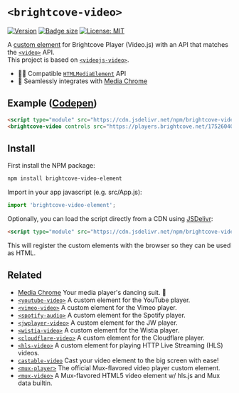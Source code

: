 # `<brightcove-video>`

[![Version](https://img.shields.io/npm/v/brightcove-video-element?style=flat-square)](https://www.npmjs.com/package/brightcove-video-element)
[![Badge size](https://img.badgesize.io/https:/cdn.jsdelivr.net/npm/brightcove-video-element/+esm?label=gzip&compression=gzip&style=flat-square)](https://cdn.jsdelivr.net/npm/brightcove-video-element/+esm)
[![License: MIT](https://img.shields.io/badge/License-MIT-blue.svg)](https://opensource.org/licenses/MIT)

A [custom element](https://developer.mozilla.org/en-US/docs/Web/Web_Components/Using_custom_elements) for Brightcove Player (Video.js) with an API that matches the [`<video>`](https://developer.mozilla.org/en-US/docs/Web/HTML/Element/video) API.  
This project is based on [`<videojs-video>`](https://github.com/luwes/videojs-video-element).

- 🏄‍♂️ Compatible [`HTMLMediaElement`](https://developer.mozilla.org/en-US/docs/Web/API/HTMLMediaElement) API
- 🕺 Seamlessly integrates with [Media Chrome](https://github.com/muxinc/media-chrome)

## Example ([Codepen](https://codepen.io/rrisland/pen/BaqXvWg))

<!-- prettier-ignore -->
```html
<script type="module" src="https://cdn.jsdelivr.net/npm/brightcove-video-element@0/+esm"></script>
<brightcove-video controls src="https://players.brightcove.net/1752604059001/Nynfq6Yde_default/index.html?videoId=4029697544001"></brightcove-video>
```

## Install

First install the NPM package:

```bash
npm install brightcove-video-element
```

Import in your app javascript (e.g. src/App.js):

```js
import 'brightcove-video-element';
```

Optionally, you can load the script directly from a CDN using [JSDelivr](https://www.jsdelivr.com/):

<!-- prettier-ignore -->
```html
<script type="module" src="https://cdn.jsdelivr.net/npm/brightcove-video-element@0/+esm"></script>
```

This will register the custom elements with the browser so they can be used as HTML.

## Related

- [Media Chrome](https://github.com/muxinc/media-chrome) Your media player's dancing suit. 🕺
- [`<youtube-video>`](https://github.com/muxinc/youtube-video-element) A custom element for the YouTube player.
- [`<vimeo-video>`](https://github.com/luwes/vimeo-video-element) A custom element for the Vimeo player.
- [`<spotify-audio>`](https://github.com/luwes/spotify-audio-element) A custom element for the Spotify player.
- [`<jwplayer-video>`](https://github.com/luwes/jwplayer-video-element) A custom element for the JW player.
- [`<wistia-video>`](https://github.com/luwes/wistia-video-element) A custom element for the Wistia player.
- [`<cloudflare-video>`](https://github.com/luwes/cloudflare-video-element) A custom element for the Cloudflare player.
- [`<hls-video>`](https://github.com/muxinc/hls-video-element) A custom element for playing HTTP Live Streaming (HLS) videos.
- [`castable-video`](https://github.com/muxinc/castable-video) Cast your video element to the big screen with ease!
- [`<mux-player>`](https://github.com/muxinc/elements/tree/main/packages/mux-player) The official Mux-flavored video player custom element.
- [`<mux-video>`](https://github.com/muxinc/elements/tree/main/packages/mux-video) A Mux-flavored HTML5 video element w/ hls.js and Mux data builtin.
